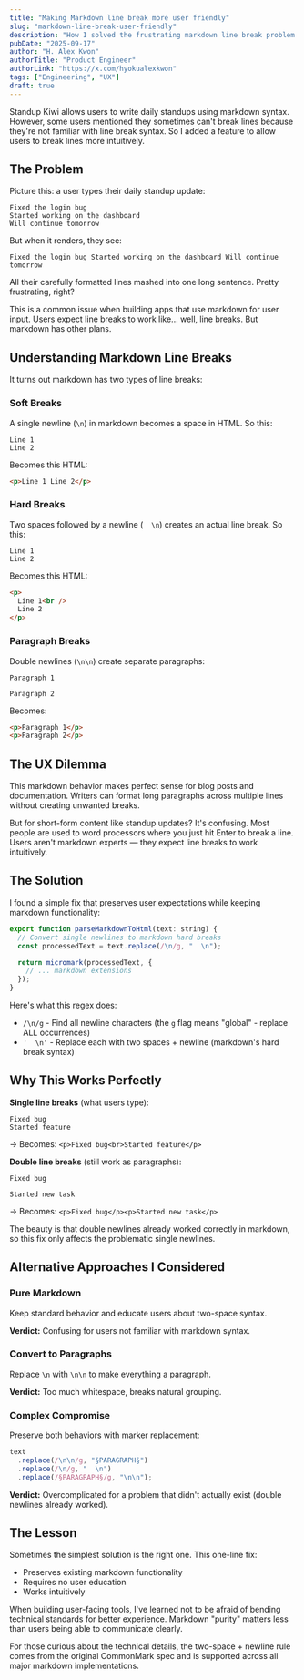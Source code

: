 ```yaml
---
title: "Making Markdown line break more user friendly"
slug: "markdown-line-break-user-friendly"
description: "How I solved the frustrating markdown line break problem in Standup Kiwi with a simple one-line fix that makes line breaks work intuitively for users."
pubDate: "2025-09-17"
author: "H. Alex Kwon"
authorTitle: "Product Engineer"
authorLink: "https://x.com/hyokualexkwon"
tags: ["Engineering", "UX"]
draft: true
---
```


<!-- TODO: Proofread this post. Modify to match the style of the 'Building customizable standup forms' post -->

Standup Kiwi allows users to write daily standups using markdown syntax. However, some users mentioned they sometimes can't break lines because they're not familiar with line break syntax. So I added a feature to allow users to break lines more intuitively.

## The Problem

Picture this: a user types their daily standup update:

```
Fixed the login bug
Started working on the dashboard
Will continue tomorrow
```

But when it renders, they see:

```
Fixed the login bug Started working on the dashboard Will continue tomorrow
```

All their carefully formatted lines mashed into one long sentence. Pretty frustrating, right?

This is a common issue when building apps that use markdown for user input. Users expect line breaks to work like... well, line breaks. But markdown has other plans.

## Understanding Markdown Line Breaks

It turns out markdown has two types of line breaks:

### Soft Breaks

A single newline (`\n`) in markdown becomes a space in HTML. So this:

```
Line 1
Line 2
```

Becomes this HTML:

```html
<p>Line 1 Line 2</p>
```

### Hard Breaks

Two spaces followed by a newline (`  \n`) creates an actual line break. So this:

```
Line 1
Line 2
```

Becomes this HTML:

```html
<p>
  Line 1<br />
  Line 2
</p>
```

### Paragraph Breaks

Double newlines (`\n\n`) create separate paragraphs:

```
Paragraph 1

Paragraph 2
```

Becomes:

```html
<p>Paragraph 1</p>
<p>Paragraph 2</p>
```

## The UX Dilemma

This markdown behavior makes perfect sense for blog posts and documentation. Writers can format long paragraphs across multiple lines without creating unwanted breaks.

But for short-form content like standup updates? It's confusing. Most people are used to word processors where you just hit Enter to break a line. Users aren't markdown experts — they expect line breaks to work intuitively.

## The Solution

I found a simple fix that preserves user expectations while keeping markdown functionality:

```javascript
export function parseMarkdownToHtml(text: string) {
  // Convert single newlines to markdown hard breaks
  const processedText = text.replace(/\n/g, "  \n");

  return micromark(processedText, {
    // ... markdown extensions
  });
}
```

Here's what this regex does:

- `/\n/g` - Find all newline characters (the `g` flag means "global" - replace ALL occurrences)
- `'  \n'` - Replace each with two spaces + newline (markdown's hard break syntax)

## Why This Works Perfectly

**Single line breaks** (what users type):

```
Fixed bug
Started feature
```

→ Becomes: `<p>Fixed bug<br>Started feature</p>`

**Double line breaks** (still work as paragraphs):

```
Fixed bug

Started new task
```

→ Becomes: `<p>Fixed bug</p><p>Started new task</p>`

The beauty is that double newlines already worked correctly in markdown, so this fix only affects the problematic single newlines.

## Alternative Approaches I Considered

### Pure Markdown

Keep standard behavior and educate users about two-space syntax.

**Verdict:** Confusing for users not familiar with markdown syntax.

### Convert to Paragraphs

Replace `\n` with `\n\n` to make everything a paragraph.

**Verdict:** Too much whitespace, breaks natural grouping.

### Complex Compromise

Preserve both behaviors with marker replacement:

```javascript
text
  .replace(/\n\n/g, "§PARAGRAPH§")
  .replace(/\n/g, "  \n")
  .replace(/§PARAGRAPH§/g, "\n\n");
```

**Verdict:** Overcomplicated for a problem that didn't actually exist (double newlines already worked).

## The Lesson

Sometimes the simplest solution is the right one. This one-line fix:

- Preserves existing markdown functionality
- Requires no user education
- Works intuitively

When building user-facing tools, I've learned not to be afraid of bending technical standards for better experience. Markdown "purity" matters less than users being able to communicate clearly.

For those curious about the technical details, the two-space + newline rule comes from the original CommonMark spec and is supported across all major markdown implementations.
